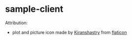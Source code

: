 # sample-client

Attribution:
* plot and picture icon made by [Kiranshastry](https://www.flaticon.com/authors/kiranshastry) from [flaticon](http://www.flaticon.com)

